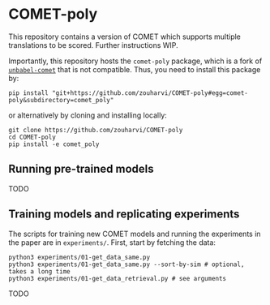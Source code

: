 # COMET-poly

This repository contains a version of COMET which supports multiple translations to be scored.
Further instructions WIP.

Importantly, this repository hosts the `comet-poly` package, which is a fork of [`unbabel-comet`](https://github.com/Unbabel/COMET/) that is not compatible.
Thus, you need to install this package by:
```
pip install "git+https://github.com/zouharvi/COMET-poly#egg=comet-poly&subdirectory=comet_poly"
```
or alternatively by cloning and installing locally:
```
git clone https://github.com/zouharvi/COMET-poly
cd COMET-poly
pip install -e comet_poly
```

## Running pre-trained models

TODO

## Training models and replicating experiments

The scripts for training new COMET models and running the experiments in the paper are in `experiments/`.
First, start by fetching the data:
```
python3 experiments/01-get_data_same.py
python3 experiments/01-get_data_same.py --sort-by-sim # optional, takes a long time
python3 experiments/01-get_data_retrieval.py # see arguments
```

TODO